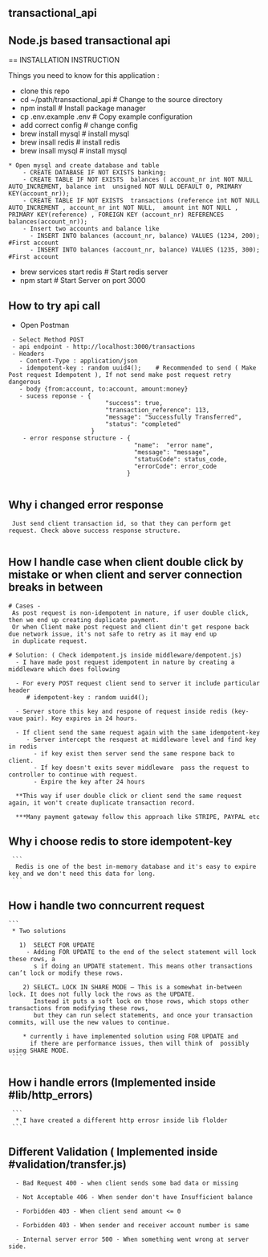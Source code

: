 ## transactional_api
## Node.js based transactional api

== INSTALLATION INSTRUCTION

Things you need to know for this application :

* clone this repo
* cd ~/path/transactional_api     # Change to the source directory
* npm install                     # Install package manager
* cp .env.example .env            # Copy example configuration
* add correct config              # change config
* brew install mysql              # install mysql
* brew insall redis               # install redis
* brew insall mysql               # install mysql

```
* Open mysql and create database and table
    - CREATE DATABASE IF NOT EXISTS banking;
    - CREATE TABLE IF NOT EXISTS  balances ( account_nr int NOT NULL AUTO_INCREMENT, balance int  unsigned NOT NULL DEFAULT 0, PRIMARY KEY(account_nr));
    - CREATE TABLE IF NOT EXISTS  transactions (reference int NOT NULL AUTO_INCREMENT , account_nr int NOT NULL,  amount int NOT NULL , PRIMARY KEY(reference) , FOREIGN KEY (account_nr) REFERENCES balances(account_nr));
    - Insert two accounts and balance like 
      - INSERT INTO balances (account_nr, balance) VALUES (1234, 200); #First account
      - INSERT INTO balances (account_nr, balance) VALUES (1235, 300); #First account
```
      
              
* brew services start redis  # Start redis server
* npm start                  # Start Server on port 3000

## How to try api call
 * Open Postman
 ```
  - Select Method POST
  - api endpoint - http://localhost:3000/transactions
  - Headers
    - Content-Type : application/json
    - idempotent-key : random uuid4();    # Recommended to send ( Make Post request Idempotent ), If not send make post request retry dangerous
    - body {from:account, to:account, amount:money}
    - sucess reponse - {
                            "success": true,
                            "transaction_reference": 113,
                            "message": "Successfully Transferred",
                            "status": "completed"
                        }
     - error response structure - {
                                    "name":  "error name",
                                    "message": "message",
                                    "statusCode": status_code,
                                    "errorCode": error_code
                                  }
      
 ```
 ## Why i changed error response
   ```
    Just send client transaction id, so that they can perform get request. Check above success response structure.
    
   ```
 
 ## How I handle case when client double click by mistake or when client and server connection breaks in between
  ```
  # Cases -
   As post request is non-idempotent in nature, if user double click, then we end up creating duplicate payment.
   Or when Client make post request and client din't get respone back due network issue, it's not safe to retry as it may end up 
   in duplicate request.
  
  # Solution: ( Check idempotent.js inside middleware/dempotent.js)
    - I have made post request idempotent in nature by creating a middleware which does following
    
    - For every POST request client send to server it include particular header
       # idempotent-key : random uuid4();
       
    - Server store this key and respone of request inside redis (key-vaue pair). Key expires in 24 hours.
    
    - If client send the same request again with the same idempotent-key
       - Server intercept the resquest at middleware level and find key in redis 
         - if key exist then server send the same respone back to client. 
         - If key doesn't exits sever middleware  pass the request to controller to continue with request.
         - Expire the key after 24 hours
       
    **This way if user double click or client send the same request again, it won't create duplicate transaction record.
    
    ***Many payment gateway follow this approach like STRIPE, PAYPAL etc
   ``` 
    
  ## Why i choose redis to store idempotent-key
     ``` 
      Redis is one of the best in-memory database and it's easy to expire key and we don't need this data for long.
     ```
  
  ## How i handle two conncurrent request
    ``` 
     * Two solutions
     
       1)  SELECT FOR UPDATE 
         - Adding FOR UPDATE to the end of the select statement will lock these rows, a
           s if doing an UPDATE statement. This means other transactions can’t lock or modify these rows.
        
        2) SELECT… LOCK IN SHARE MODE — This is a somewhat in-between lock. It does not fully lock the rows as the UPDATE. 
           Instead it puts a soft lock on those rows, which stops other transactions from modifying these rows, 
           but they can run select statements, and once your transaction commits, will use the new values to continue.
           
        * currently i have implemented solution using FOR UPDATE and 
          if there are performance issues, then will think of  possibly using SHARE MODE.
     ```
  
  ## How i handle errors (Implemented inside #lib/http_errors)
     ```
      * I have created a different http errosr inside lib flolder
     ```
 
 ## Different Validation ( Implemented inside #validation/transfer.js)
   ```
     - Bad Request 400 - when client sends some bad data or missing
     
     - Not Acceptable 406 - When sender don't have Insufficient balance
     
     - Forbidden 403 - When client send amount <= 0
     
     - Forbidden 403 - When sender and receiver account number is same
     
     - Internal server error 500 - When something went wrong at server side.
   ```
